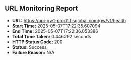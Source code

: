## URL Monitoring Report

- **URL:** https://api-gw1-prod1.fisglobal.com/gw/v1/health
- **Start Time:** 2025-05-07T17:22:35.607094
- **End Time:** 2025-05-07T17:22:36.053386
- **Total Time Taken:** 0.446292 seconds
- **HTTP Status Code:** 200
- **Status:** Success
- **Failure Reason:** N/A
